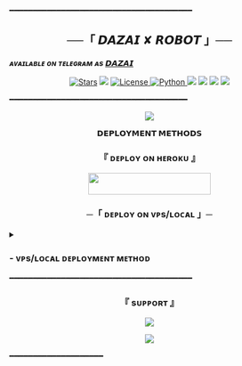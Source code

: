 ━━━━━━━━━━━━━━━━━━━━━━━━━━━━━━━━━━━━━━━

<h2 align="center">
    ──「 𝘿𝘼𝙕𝘼𝙄 ✘ 𝙍𝙊𝘽𝙊𝙏 」──
</h2>


_**ᴀᴠᴀɪʟᴀʙʟᴇ ᴏɴ ᴛᴇʟᴇɢʀᴀᴍ ᴀs [𝘿𝘼𝙕𝘼𝙄](https://t.me/Dazaiprobot)**_


<p align="center">
<a href="https://github.com/adi6804/DazaiRobot/stargazers"><img src="https://img.shields.io/github/stars/adi6804/DazaiRobot?color=black&logo=github&logoColor=black&style=for-the-badge" alt="Stars" /></a>
<a href="https://github.com/adi6804/DazaiRobot/network/members"> <img src="https://img.shields.io/github/forks/adi6804/DazaiRobot?color=black&logo=github&logoColor=black&style=for-the-badge" /></a>
<a href="https://github.com/adi6804/DazaiRobot/blob/master/LICENSE"> <img src="https://img.shields.io/badge/License-MIT-blueviolet?style=for-the-badge" alt="License" /> </a>
<a href="https://www.python.org/"> <img src="https://img.shields.io/badge/Written%20in-Python-skyblue?style=for-the-badge&logo=python" alt="Python" /> </a>
<a href="https://pypi.org/project/Telethon/"> <img src="https://img.shields.io/pypi/v/telethon?color=white&label=telethon&logo=python&logoColor=blue&style=for-the-badge" /></a>
<a href="https://pypi.org/project/Pyrogram/"> <img src="https://img.shields.io/pypi/v/pyrogram?color=white&label=pyrogram&logo=python&logoColor=blue&style=for-the-badge" /></a>
<a href="https://github.com/adi6804/DazaiRobot"> <img src="https://img.shields.io/github/repo-size/adi6804/DazaiRobot?color=skyblue&logo=github&logoColor=blue&style=for-the-badge" /></a>
<a href="https://github.com/adi6804/DazaiRobot/commits/Anonymous04"> <img src="https://img.shields.io/github/last-commit/adi6804/DazaiRobot?color=black&logo=github&logoColor=black&style=for-the-badge" /></a>
</p>

━━━━━━━━━━━━━━━━━━━━━━━━━━━━━━━━━━━━━━

<p align="center">
  <img src="https://telegra.ph/file/d92033060bad9004c4ad5.jpg">
</p>

<p align="center">
<b>𝗗𝗘𝗣𝗟𝗢𝗬𝗠𝗘𝗡𝗧 𝗠𝗘𝗧𝗛𝗢𝗗𝗦</b>
</p>

<h3 align="center">
    『 ᴅᴇᴩʟᴏʏ ᴏɴ ʜᴇʀᴏᴋᴜ 』
</h3>

<p align="center"><a href="https://dashboard.heroku.com/new?template=https://github.com/Anonymous-068/DazaiRobot"> <img src="https://img.shields.io/badge/Deploy%20On%20Heroku-black?style=for-the-badge&logo=heroku" width="220" height="38.45"/></a></p>


<h3 align="center">
    ─「 ᴅᴇᴩʟᴏʏ ᴏɴ ᴠᴘs/ʟᴏᴄᴀʟ 」─
</h3>

<details>
<summary><h3>
- <b> ᴠᴘs/ʟᴏᴄᴀʟ ᴅᴇᴘʟᴏʏᴍᴇɴᴛ ᴍᴇᴛʜᴏᴅ </b>
</h3></summary>

- Get your [Necessary Variables](https://github.com/adi6804/DazaiRobot/blob/main/DazaiRobot/config.py)
- Upgrade and Update by :
`sudo apt-get update && sudo apt-get upgrade -y`
- Install required packages by :
`sudo apt-get install python3-pip -y`
- Install pip by :
`sudo pip3 install -U pip`
- Clone the repository by :
`git clone https://github.com/adi6804/DazaiRobot && cd DazaiRobot`
- Install/Upgrade setuptools by :
`pip3 install --upgrade pip setuptools`
- Install requirements by :
`pip3 install -U -r requirements.txt`
- Fill your variables in config by :
`vi DazaiRobot/config.py`

Press `I` on the keyboard for editing config

Press `Ctrl+C` when you're done with editing config and `:wq` to save the config
- Install tmux to keep running your bot when you close the terminal by :
`sudo apt install tmux && tmux`
- Finally run the bot by :
`python3 -m DazaiRobot`
- For getting out from tmux session

Press `Ctrl+b` and then `d`

<p align="center">
  <img src="https://telegra.ph/file/d92033060bad9004c4ad5.jpg">
</p>

</details>
━━━━━━━━━━━━━━━━━━━━━━━━━━━━━━━━━━━━━━━

<h3 align="center">
    『 sᴜᴩᴩᴏʀᴛ 』
</h3>

<p align="center">
<a href="https://telegram.me/The_Apexx"><img src="https://img.shields.io/badge/-Support%20Group-blue.svg?style=for-the-badge&logo=Telegram"></a>
</p>
<p align="center">
<a href="https://telegram.me/The_Apexx"><img src="https://img.shields.io/badge/-Support%20Channel-blue.svg?style=for-the-badge&logo=Telegram"></a>
</p>
━━━━━━━━━━━━━━━━━━━━
